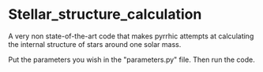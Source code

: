 # Stellar_structure_calculation
 A very non state-of-the-art code that makes pyrrhic attempts at calculating the internal structure of stars around one solar mass.
 
 Put the parameters you wish in the "parameters.py" file. Then run the code.
